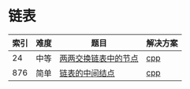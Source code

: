 # 链表

|索引|难度|题目|解决方案|
|----|----|----|--------|
|24|中等|[两两交换链表中的节点](https://leetcode-cn.com/problems/swap-nodes-in-pairs/)|[cpp](../problem/24_swapPairs.md)|
|876|简单|[链表的中间结点](https://leetcode-cn.com/problems/middle-of-the-linked-list/)|[cpp](../problem/876_middleNode.md)|

